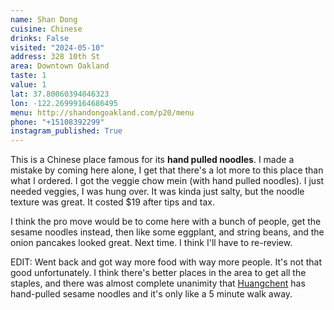 ```yaml
---
name: Shan Dong
cuisine: Chinese
drinks: False
visited: "2024-05-10"
address: 328 10th St
area: Downtown Oakland
taste: 1
value: 1
lat: 37.80060394046323
lon: -122.26999164686495
menu: http://shandongoakland.com/p20/menu
phone: "+15108392299"
instagram_published: True
---
```


This is a Chinese place famous for its **hand pulled noodles**. I made a mistake by coming here alone, I get that there's a lot more to this place than what I ordered. I got the veggie chow mein (with hand pulled noodles). I just needed veggies, I was hung over. It was kinda just salty, but the noodle texture was great. It costed $19 after tips and tax.

I think the pro move would be to come here with a bunch of people, get the sesame noodles instead, then like some eggplant, and string beans, and the onion pancakes looked great. Next time. I think I'll have to re-review.

EDIT: 
Went back and got way more food with way more people. It's not that good unfortunately. I think there's better places in the area to get all the staples, and there was almost complete unanimity that [Huangchent](/places/huangcheng) has hand-pulled sesame noodles and it's only like a 5 minute walk away.
